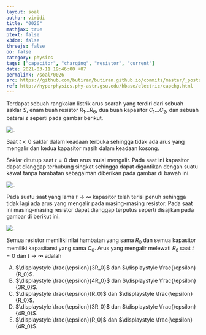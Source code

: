```yaml
---
layout: soal
author: viridi
title: "0026"
mathjax: true
ptext: false
x3dom: false
threejs: false
oo: false
category: physics
tags: ["capacitor", "charging", "resistor", "current"]
date: 2021-03-11 19:46:00 +07
permalink: /soal/0026
src: https://github.com/butiran/butiran.github.io/commits/master/_posts/soal/01/2021-03-11-charging-a-capacitor-resistor.md
ref: http://hyperphysics.phy-astr.gsu.edu/hbase/electric/capchg.html
---
```

Terdapat sebuah rangkaian listrik arus searah yang terdiri dari sebuah saklar $S$, enam buah resistor $R_1 \dots R_6$, dua buah kapasitor $C_1 \dots C_2$, dan sebuah baterai $\varepsilon$ seperti pada gambar berikut.

![..](/assets/img/soal/02/0026a.png)

Saat $t < 0$ saklar dalam keadaan terbuka sehingga tidak ada arus yang mengalir dan kedua kapasitor masih dalam keadaan kosong.

Saklar ditutup saat $t = 0$ dan arus mulai mengalir. Pada saat ini kapasitor dapat dianggap terhubung singkat sehingga dapat digantikan dengan suatu kawat tanpa hambatan sebagaiman diberikan pada gambar di bawah ini.

![..](/assets/img/soal/02/0026b.png)

Pada suatu saat yang lama $t \rightarrow \infty$ kapasitor telah terisi penuh sehingga tidak lagi ada arus yang mengalir pada masing-masing resistor. Pada saat ini masing-masing resistor dapat dianggap terputus seperti disajikan pada gambar di berikut ini.

![..](/assets/img/soal/02/0026c.png)

Semua resistor memiliki nilai hambatan yang sama $R_0$ dan semua kapasitor memiliki kapasitansi yang sama $C_0$. Arus yang mengalir melewati $R_6$ saat $t = 0$ dan $t \rightarrow \infty$ adalah

<ol type="A">

<li>$\displaystyle \frac{\epsilon}{3R_0}$ dan $\displaystyle \frac{\epsilon}{R_0}$.
<li>$\displaystyle \frac{\epsilon}{4R_0}$ dan $\displaystyle \frac{\epsilon}{3R_0}$.
<li>$\displaystyle \frac{\epsilon}{R_0}$ dan $\displaystyle \frac{\epsilon}{R_0}$.
<li>$\displaystyle \frac{\epsilon}{3R_0}$ dan $\displaystyle \frac{\epsilon}{4R_0}$.
<li>$\displaystyle \frac{\epsilon}{R_0}$ dan $\displaystyle \frac{\epsilon}{4R_0}$.
